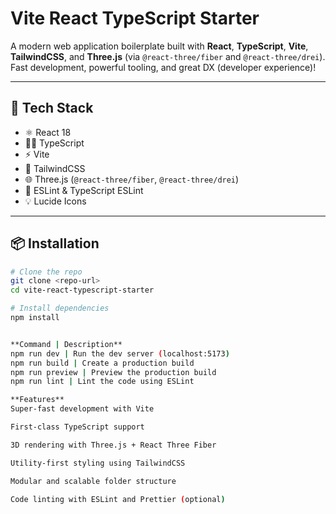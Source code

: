 # Vite React TypeScript Starter

A modern web application boilerplate built with **React**, **TypeScript**, **Vite**, **TailwindCSS**, and **Three.js** (via `@react-three/fiber` and `@react-three/drei`). Fast development, powerful tooling, and great DX (developer experience)!

---

## 🚀 Tech Stack

- ⚛️ React 18
- 🧑‍💻 TypeScript
- ⚡ Vite
- 🎨 TailwindCSS
- 🌐 Three.js (`@react-three/fiber`, `@react-three/drei`)
- 🧩 ESLint & TypeScript ESLint
- 💡 Lucide Icons

---

## 📦 Installation

```bash
# Clone the repo
git clone <repo-url>
cd vite-react-typescript-starter

# Install dependencies
npm install


**Command | Description**
npm run dev | Run the dev server (localhost:5173)
npm run build | Create a production build
npm run preview | Preview the production build
npm run lint | Lint the code using ESLint

**Features**
Super-fast development with Vite

First-class TypeScript support

3D rendering with Three.js + React Three Fiber

Utility-first styling using TailwindCSS

Modular and scalable folder structure

Code linting with ESLint and Prettier (optional)

